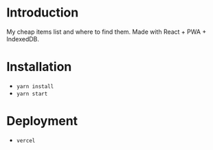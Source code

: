 # Introduction

My cheap items list and where to find them. Made with React + PWA + IndexedDB.

# Installation
- `yarn install`
- `yarn start`

# Deployment
- `vercel`
